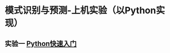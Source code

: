 # 模式识别与预测-上机实验（以Python实现）

## 实验一 [Python快速入门](https://github.com/dai0992/Pattern-Recognition-and-Prediction/blob/master/Lab1_PythonLearning.md)

